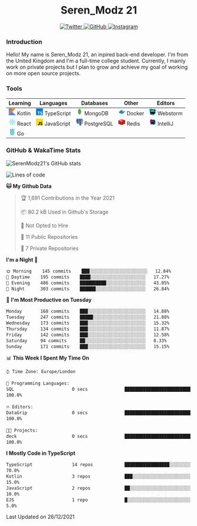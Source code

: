 <div align="center">
  <h1>Seren_Modz 21</h1>
  <a href="https://twitter.com/SerenModz21">
    <img alt="Twitter" src="https://img.shields.io/badge/twitter%20-%231DA1F2.svg?&style=for-the-badge&logo=Twitter&logoColor=white">
  </a>
  <a href="https://github.com/SerenModz21">
    <img alt="GitHub" src="https://img.shields.io/badge/github%20-%23121011.svg?&style=for-the-badge&logo=github&logoColor=white">
  </a>
  <a href="https://www.instagram.com/serenmodz21">
    <img alt="Instagram" src="https://img.shields.io/badge/instagram%20-%23E4405F.svg?&style=for-the-badge&logo=Instagram&logoColor=white">
  </a>
</div>

### Introduction

Hello! My name is Seren_Modz 21, an inpired back-end developer. I'm from the United Kingdom and I'm a full-time college student. Currently, I mainly work on private projects but I plan to grow and achieve my goal of working on more open source projects. 

### Tools

 **Learning**                                        | **Languages**                                               | **Databases**                                               | **Other**                                           | **Editors**                                                  
-----------------------------------------------------|-------------------------------------------------------------|-------------------------------------------------------------|-----------------------------------------------------|--------------------------------------------------------------
 <img width="19px" src="./assets/kotlin.svg"> Kotlin | <img width="19px" src="./assets/typescript.svg"> TypeScript | <img width="19px" src="./assets/mongodb.svg"> MongoDB       | <img width="19px" src="./assets/docker.svg"> Docker | <img width="19px" src="./assets/webstorm.svg"> Webstorm      
 <img width="19px" src="./assets/react.svg"> React   | <img width="19px" src="./assets/javascript.svg"> JavaScript | <img width="19px" src="./assets/postgresql.svg"> PostgreSQL | <img width="19px" src="./assets/redis.svg"> Redis   | <img width="19px" src="./assets/intellij-idea.svg"> IntelliJ
 <img width="19px" src="./assets/go.svg"> Go         |                                                             |                                                             |                                                     |                                                                                                               

### GitHub & WakaTime Stats

![SerenModz21's GitHub stats](https://github-readme-stats.vercel.app/api?username=SerenModz21&show_icons=true&theme=dark)

<!--START_SECTION:waka-->
![Lines of code](https://img.shields.io/badge/From%20Hello%20World%20I%27ve%20Written-48436%20lines%20of%20code-blue)

**🐱 My Github Data** 

> 🏆 1,691 Contributions in the Year 2021
 > 
> 📦 80.2 kB Used in Github's Storage 
 > 
> 🚫 Not Opted to Hire
 > 
> 📜 11 Public Repositories 
 > 
> 🔑 7 Private Repositories  
 > 
**I'm a Night 🦉** 

```text
🌞 Morning    145 commits    ███░░░░░░░░░░░░░░░░░░░░░░   12.84% 
🌆 Daytime    195 commits    ████░░░░░░░░░░░░░░░░░░░░░   17.27% 
🌃 Evening    486 commits    ██████████░░░░░░░░░░░░░░░   43.05% 
🌙 Night      303 commits    ██████░░░░░░░░░░░░░░░░░░░   26.84%

```
📅 **I'm Most Productive on Tuesday** 

```text
Monday       168 commits    ███░░░░░░░░░░░░░░░░░░░░░░   14.88% 
Tuesday      247 commits    █████░░░░░░░░░░░░░░░░░░░░   21.88% 
Wednesday    173 commits    ███░░░░░░░░░░░░░░░░░░░░░░   15.32% 
Thursday     134 commits    ███░░░░░░░░░░░░░░░░░░░░░░   11.87% 
Friday       142 commits    ███░░░░░░░░░░░░░░░░░░░░░░   12.58% 
Saturday     94 commits     ██░░░░░░░░░░░░░░░░░░░░░░░   8.33% 
Sunday       171 commits    ███░░░░░░░░░░░░░░░░░░░░░░   15.15%

```


📊 **This Week I Spent My Time On** 

```text
⌚︎ Time Zone: Europe/London

💬 Programming Languages: 
SQL                      0 secs              █████████████████████████   100.0%

🔥 Editors: 
DataGrip                 0 secs              █████████████████████████   100.0%

🐱‍💻 Projects: 
deck                     0 secs              █████████████████████████   100.0%

```

**I Mostly Code in TypeScript** 

```text
TypeScript               14 repos            █████████████████░░░░░░░░   70.0% 
Kotlin                   3 repos             ███░░░░░░░░░░░░░░░░░░░░░░   15.0% 
JavaScript               2 repos             ██░░░░░░░░░░░░░░░░░░░░░░░   10.0% 
EJS                      1 repo              █░░░░░░░░░░░░░░░░░░░░░░░░   5.0%

```



 Last Updated on 26/12/2021
<!--END_SECTION:waka-->
